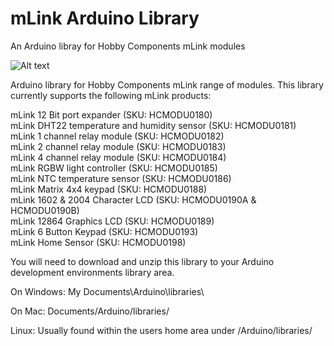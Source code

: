 
# mLink Arduino Library
An Arduino libray for Hobby Components mLink modules

![Alt text](https://hobbycomponents.com/images/forum/mLink/HCMODU0193_4_1024.jpg "mLink_example")


Arduino library for Hobby Components mLink range of modules. This library currently supports the following mLink products:

mLink 12 Bit port expander (SKU: HCMODU0180)\
mLink DHT22 temperature and humidity sensor (SKU: HCMODU0181)\
mLink 1 channel relay module (SKU: HCMODU0182)\
mLink 2 channel relay module (SKU: HCMODU0183)\
mLink 4 channel relay module (SKU: HCMODU0184)\
mLink RGBW light controller (SKU: HCMODU0185)\
mLink NTC temperature sensor (SKU: HCMODU0186)\
mLink Matrix 4x4 keypad (SKU: HCMODU0188)\
mLink 1602 & 2004 Character LCD (SKU: HCMODU0190A & HCMODU0190B)\
mLink 12864 Graphics LCD (SKU: HCMODU0189)\
mLink 6 Button Keypad (SKU: HCMODU0193)\
mLink Home Sensor (SKU: HCMODU0198)



You will need to download and unzip this library to your Arduino development environments library area.

On Windows:
My Documents\Arduino\libraries\

On Mac:
Documents/Arduino/libraries/

Linux:
Usually found within the users home area under /Arduino/libraries/
